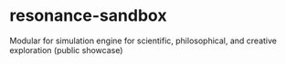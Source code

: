 # resonance-sandbox
Modular for simulation engine for scientific, philosophical, and creative exploration (public showcase)
